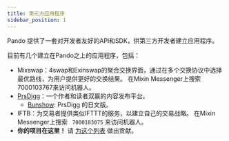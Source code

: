 ```yaml
---
title: 第三方应用程序
sidebar_position: 1
---
```


Pando 提供了一套对开发者友好的API和SDK，供第三方开发者建立应用程序。

目前有几个建立在Pando之上的应用程序，包括：

- Mixswap：4swap和Exinswap的聚合交换界面，通过在多个交换协议中选择最优路线，为用户提供更好的交换结果。 在Mixin Messenger上搜索7000103767来访问机器人。
- [PrsDigg](https://prsdigg.com)：一个作者和读者双赢的内容发布平台。
  - [Bunshow](https://bunshow.jp/): PrsDigg 的日文版。
- IFTB：为交易者提供类似IFTTT的服务，以建立自己的交易战略。 在Mixin Messenger上搜索 <code> 7000103075</code>  来访问机器人。
- **你的项目在这里！** 请 [为这个列表](https://github.com/fox-one/docs.pando.im/tree/master/docs/3rd-party-apps/overview.md) 做出贡献。